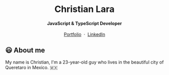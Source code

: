 
<h1 align="center" >Christian Lara</h1>

<h4 align="center">JavaScript & TypeScript Developer</h4>
<p align="center">
  <a href="https://christianramirezlara.com">Portfolio</a> &nbsp;&middot;&nbsp;
  <a href="https://www.linkedin.com/in/christianramirezlara">LinkedIn</a>
</p>

<h2>😃 About me</h2>
<p>My name is Christian, I'm a 23-year-old guy who lives in the beautiful city of Queretaro in Mexico. 🇲🇽</p>
